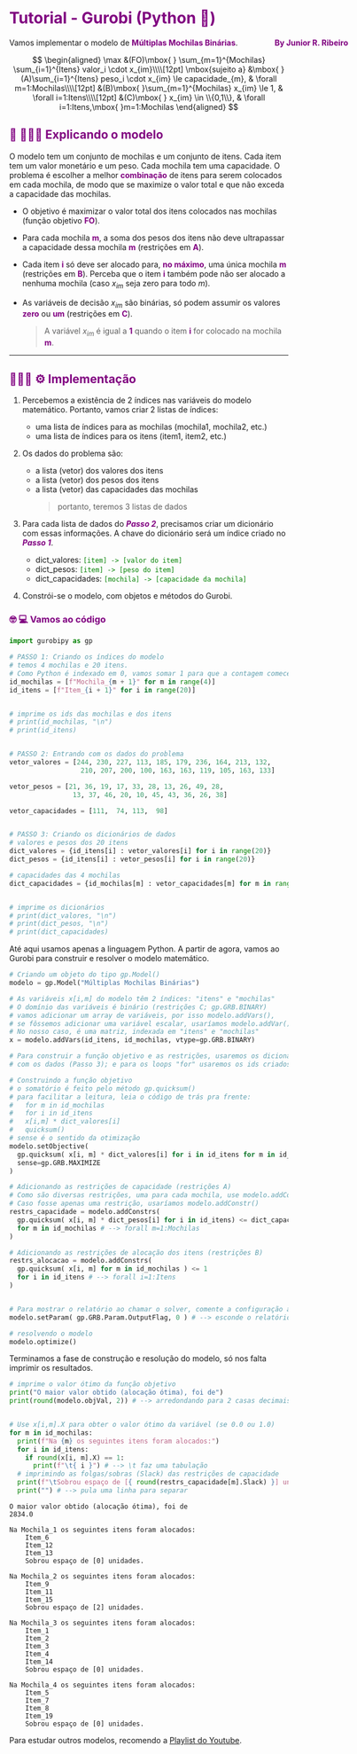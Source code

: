 <script type="text/x-mathjax-config">
MathJax.Hub.Config({tex2jax: {inlineMath: [['$','$'], ['\\(','\\)']]}});
</script>
<script type="text/javascript"
src="https://cdnjs.cloudflare.com/ajax/libs/mathjax/2.7.7/MathJax.js?config=TeX-AMS-MML_HTMLorMML">
</script>
<style>
strong{color: purple;}
:not(pre):not(.hljs) > code{color: green;}
</style>

# **Tutorial - Gurobi (Python 🐍)**

<span style="position:absolute;right:3vh;"><strong>By Junior R. Ribeiro</strong></span>

Vamos implementar o modelo de **Múltiplas Mochilas Binárias**.

$$
\begin{aligned}
\max &(FO)\mbox{ } \sum_{m=1}^{Mochilas} \sum_{i=1}^{Itens}  valor_i \cdot x_{im}\\\\[12pt]
\mbox{sujeito a} &\mbox{ }(A)\sum_{i=1}^{Itens} peso_i \cdot x_{im} \le capacidade_{m}, & \forall m=1:Mochilas\\\\[12pt]
&(B)\mbox{ }\sum_{m=1}^{Mochilas} x_{im} \le 1, & \forall i=1:Itens\\\\[12pt]
&(C)\mbox{ } x_{im} \in \\{0,1\\}, & \forall i=1:Itens,\mbox{ }m=1:Mochilas
\end{aligned}
$$

## **🧐 👨🏽‍🏫 Explicando o modelo**

O modelo tem um conjunto de mochilas e um conjunto de itens. Cada item tem um valor monetário e um peso. Cada mochila tem uma capacidade. O problema é escolher a melhor **combinação** de itens para serem colocados em cada mochila, de modo que se maximize o valor total e que não exceda a capacidade das mochilas.

- O objetivo é maximizar o valor total dos itens colocados nas mochilas (função objetivo **FO**).

- Para cada mochila **m**, a soma dos pesos dos itens não deve ultrapassar a capacidade dessa mochila **m** (restrições em **A**).

- Cada item **i** só deve ser alocado para, **no máximo**, uma única mochila **m** (restrições em **B**). Perceba que o item **i** também pode não ser alocado a nenhuma mochila (caso $x_{im}$ seja zero para todo $m$).

- As variáveis de decisão $x_{im}$ são binárias, só podem assumir os valores **zero** ou **um** (restrições em **C**).
  > A variável $x_{im}$ é igual a **1** quando o item **i** for colocado na mochila **m**.

---

## **👩🏽‍💻 ⚙️ Implementação**

1. Percebemos a existência de 2 índices nas variáveis do modelo matemático. Portanto, vamos criar 2 listas de índices:

   - uma lista de índices para as mochilas (mochila1, mochila2, etc.)
   - uma lista de índices para os itens (item1, item2, etc.)

2. Os dados do problema são:

   - a lista (vetor) dos valores dos itens
   - a lista (vetor) dos pesos dos itens
   - a lista (vetor) das capacidades das mochilas
     > portanto, teremos 3 listas de dados

3. Para cada lista de dados do _**Passo 2**_, precisamos criar um dicionário com essas informações. A chave do dicionário será um índice criado no _**Passo 1**_.

   - dict_valores: `[item] -> [valor do item]`
   - dict_pesos: `[item] -> [peso do item]`
   - dict_capacidades: `[mochila] -> [capacidade da mochila]`

4. Constrói-se o modelo, com objetos e métodos do Gurobi.

### **🤓 💻 Vamos ao código**

```python
import gurobipy as gp

# PASSO 1: Criando os índices do modelo
# temos 4 mochilas e 20 itens.
# Como Python é indexado em 0, vamos somar 1 para que a contagem comece em 1
id_mochilas = [f"Mochila_{m + 1}" for m in range(4)]
id_itens = [f"Item_{i + 1}" for i in range(20)]


# imprime os ids das mochilas e dos itens
# print(id_mochilas, "\n")
# print(id_itens)


# PASSO 2: Entrando com os dados do problema
vetor_valores = [244, 230, 227, 113, 185, 179, 236, 164, 213, 132,
                  210, 207, 200, 100, 163, 163, 119, 105, 163, 133]

vetor_pesos = [21, 36, 19, 17, 33, 28, 13, 26, 49, 28,
                13, 37, 46, 20, 10, 45, 43, 36, 26, 38]

vetor_capacidades = [111,  74, 113,  98]


# PASSO 3: Criando os dicionários de dados
# valores e pesos dos 20 itens
dict_valores = {id_itens[i] : vetor_valores[i] for i in range(20)}
dict_pesos = {id_itens[i] : vetor_pesos[i] for i in range(20)}

# capacidades das 4 mochilas
dict_capacidades = {id_mochilas[m] : vetor_capacidades[m] for m in range(4)}


# imprime os dicionários
# print(dict_valores, "\n")
# print(dict_pesos, "\n")
# print(dict_capacidades)

```

Até aqui usamos apenas a linguagem Python. A partir de agora, vamos ao Gurobi para construir e resolver o modelo matemático.

```python
# Criando um objeto do tipo gp.Model()
modelo = gp.Model("Múltiplas Mochilas Binárias")

# As variáveis x[i,m] do modelo têm 2 índices: "itens" e "mochilas"
# O domínio das variáveis é binário (restrições C; gp.GRB.BINARY)
# vamos adicionar um array de variáveis, por isso modelo.addVars(),
# se fôssemos adicionar uma variável escalar, usaríamos modelo.addVar().
# No nosso caso, é uma matriz, indexada em "itens" e "mochilas"
x = modelo.addVars(id_itens, id_mochilas, vtype=gp.GRB.BINARY)

# Para construir a função objetivo e as restrições, usaremos os dicionários
# com os dados (Passo 3); e para os loops "for" usaremos os ids criados (Passo 1)

# Construindo a função objetivo
# o somatório é feito pelo método gp.quicksum()
# para facilitar a leitura, leia o código de trás pra frente:
#   for m in id_mochilas
#   for i in id_itens
#   x[i,m] * dict_valores[i]
#   quicksum()
# sense é o sentido da otimização
modelo.setObjective(
  gp.quicksum( x[i, m] * dict_valores[i] for i in id_itens for m in id_mochilas),
  sense=gp.GRB.MAXIMIZE
)

# Adicionando as restrições de capacidade (restrições A)
# Como são diversas restrições, uma para cada mochila, use modelo.addConstrs()
# Caso fosse apenas uma restrição, usaríamos modelo.addConstr()
restrs_capacidade = modelo.addConstrs(
  gp.quicksum( x[i, m] * dict_pesos[i] for i in id_itens) <= dict_capacidades[m]
  for m in id_mochilas # --> forall m=1:Mochilas
)

# Adicionando as restrições de alocação dos itens (restrições B)
restrs_alocacao = modelo.addConstrs(
  gp.quicksum( x[i, m] for m in id_mochilas ) <= 1
  for i in id_itens # --> forall i=1:Itens
)


# Para mostrar o relatório ao chamar o solver, comente a configuração abaixo
modelo.setParam( gp.GRB.Param.OutputFlag, 0 ) # --> esconde o relatório

# resolvendo o modelo
modelo.optimize()

```

Terminamos a fase de construção e resolução do modelo, só nos falta imprimir os resultados.

```python
# imprime o valor ótimo da função objetivo
print("O maior valor obtido (alocação ótima), foi de")
print(round(modelo.objVal, 2)) # --> arredondando para 2 casas decimais


# Use x[i,m].X para obter o valor ótimo da variável (se 0.0 ou 1.0)
for m in id_mochilas:
  print(f"Na {m} os seguintes itens foram alocados:")
  for i in id_itens:
    if round(x[i, m].X) == 1:
      print(f"\t{ i }") # --> \t faz uma tabulação
  # imprimindo as folgas/sobras (Slack) das restrições de capacidade
  print(f"\tSobrou espaço de [{ round(restrs_capacidade[m].Slack) }] unidades.")
  print("") # --> pula uma linha para separar
```

```
O maior valor obtido (alocação ótima), foi de
2834.0

Na Mochila_1 os seguintes itens foram alocados:
    Item_6
    Item_12
    Item_13
    Sobrou espaço de [0] unidades.

Na Mochila_2 os seguintes itens foram alocados:
    Item_9
    Item_11
    Item_15
    Sobrou espaço de [2] unidades.

Na Mochila_3 os seguintes itens foram alocados:
    Item_1
    Item_2
    Item_3
    Item_4
    Item_14
    Sobrou espaço de [0] unidades.

Na Mochila_4 os seguintes itens foram alocados:
    Item_5
    Item_7
    Item_8
    Item_19
    Sobrou espaço de [0] unidades.
```

Para estudar outros modelos, recomendo a [Playlist do Youtube](https://www.youtube.com/playlist?list=PL9H2pvV0741ZxpxH36aCClPUZ6YHL9fYn).
